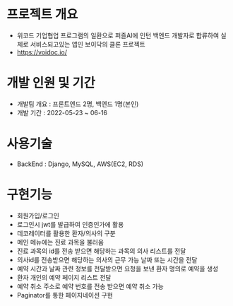 # 프로젝트 개요

- 위코드 기업협업 프로그램의 일환으로 퍼즐AI에 인턴 백엔드 개발자로 합류하여 실제로 서비스되고있는 앱인 보이닥의 클론 프로젝트
- https://voidoc.io/

# 개발 인원 및 기간

- 개발팀 개요 : 프론트엔드 2명, 백엔드 1명(본인)
- 개발 기간 : 2022-05-23 ~ 06-16

# 사용기술

- BackEnd : Django, MySQL, AWS(EC2, RDS)

# 구현기능

- 회원가입/로그인
- 로그인시 jwt를 발급하여 인증인가에 활용
- 데코레이터를 활용한 환자/의사의 구분
- 메인 메뉴에는 진료 과목을 불러옴
- 진료 과목의 id를 전송 받으면 해당하는 과목의 의사 리스트를 전달
- 의사id를 전송받으면 해당하는 의사의 근무 가능 날짜 또는 시간을 전달
- 예약 시간과 날짜 관련 정보를 전달받으면 요청을 보낸 환자 명의로 예약을 생성
- 환자 개인의 예약 페이지 리스트 전달
- 예약 취소 주소로 예약 번호를 전송 받으면 예약 취소 가능
- Paginator를 통한 페이지네이션 구현
